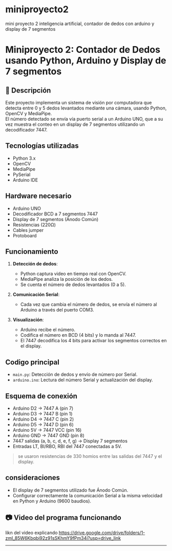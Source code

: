 # miniproyecto2
mini proyecto 2 inteligencia artificial, contador de dedos con arduino y display de 7 segmentos

# Miniproyecto 2: Contador de Dedos usando Python, Arduino y Display de 7 segmentos

## 🧩 Descripción

Este proyecto implementa un sistema de visión por computadora que detecta entre 0 y 5 dedos levantados mediante una cámara, usando Python, OpenCV y MediaPipe.  
El número detectado se envía vía puerto serial a un Arduino UNO, que a su vez muestra el conteo en un display de 7 segmentos utilizando un decodificador 7447.

## Tecnologías utilizadas

- Python 3.x
- OpenCV
- MediaPipe
- PySerial
- Arduino IDE

## Hardware necesario

- Arduino UNO
- Decodificador BCD a 7 segmentos 7447
- Display de 7 segmentos (Ánodo Común)
- Resistencias (220Ω)
- Cables jumper
- Protoboard

## Funcionamiento

1. **Detección de dedos**:
   - Python captura video en tiempo real con OpenCV.
   - MediaPipe analiza la posición de los dedos.
   - Se cuenta el número de dedos levantados (0 a 5).

2. **Comunicación Serial**:
   - Cada vez que cambia el número de dedos, se envía el número al Arduino a través del puerto COM3.

3. **Visualización**:
   - Arduino recibe el número.
   - Codifica el número en BCD (4 bits) y lo manda al 7447.
   - El 7447 decodifica los 4 bits para activar los segmentos correctos en el display.

## Codigo principal

- `main.py`: Detección de dedos y envío de número por Serial.
- `arduino.ino`: Lectura del número Serial y actualización del display.

## Esquema de conexión

- Arduino D2 → 7447 A (pin 7)
- Arduino D3 → 7447 B (pin 1)
- Arduino D4 → 7447 C (pin 2)
- Arduino D5 → 7447 D (pin 6)
- Arduino 5V → 7447 VCC (pin 16)
- Arduino GND → 7447 GND (pin 8)
- 7447 salidas (a, b, c, d, e, f, g) → Display 7 segmentos
- Entradas LT, BI/RBO, RBI del 7447 conectadas a 5V.

> se usaron resistencias de 330 homios entre las salidas del 7447 y el display.

## consideraciones

- El display de 7 segmentos utilizado fue Ánodo Común.
- Configurar correctamente la comunicación Serial a la misma velocidad en Python y Arduino (9600 baudios).

## 📷 Video del programa funcionando 
likn del video explicando 
https://drive.google.com/drive/folders/1-zml_85W6Kbqbi92z91sSKhmY9fPm34i?usp=drive_link

---
